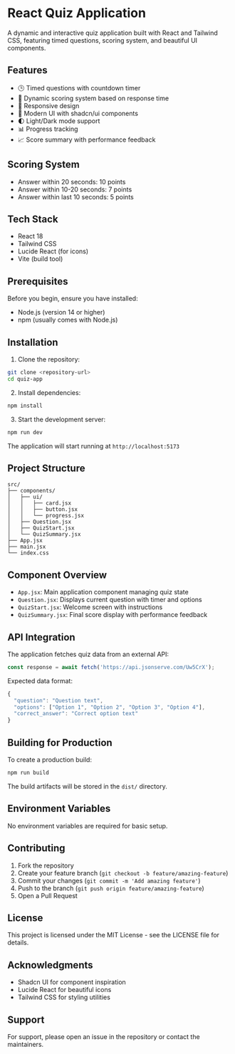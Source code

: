 # React Quiz Application

A dynamic and interactive quiz application built with React and Tailwind CSS, featuring timed questions, scoring system, and beautiful UI components.

## Features

- 🕒 Timed questions with countdown timer
- 🎯 Dynamic scoring system based on response time
- 📱 Responsive design
- 🎨 Modern UI with shadcn/ui components
- 🌓 Light/Dark mode support
- 📊 Progress tracking
- 📈 Score summary with performance feedback

## Scoring System

- Answer within 20 seconds: 10 points
- Answer within 10-20 seconds: 7 points
- Answer within last 10 seconds: 5 points

## Tech Stack

- React 18
- Tailwind CSS
- Lucide React (for icons)
- Vite (build tool)

## Prerequisites

Before you begin, ensure you have installed:
- Node.js (version 14 or higher)
- npm (usually comes with Node.js)

## Installation

1. Clone the repository:
```bash
git clone <repository-url>
cd quiz-app
```

2. Install dependencies:
```bash
npm install
```

3. Start the development server:
```bash
npm run dev
```

The application will start running at `http://localhost:5173`

## Project Structure

```
src/
├── components/
│   ├── ui/
│   │   ├── card.jsx
│   │   ├── button.jsx
│   │   └── progress.jsx
│   ├── Question.jsx
│   ├── QuizStart.jsx
│   └── QuizSummary.jsx
├── App.jsx
├── main.jsx
└── index.css
```

## Component Overview

- `App.jsx`: Main application component managing quiz state
- `Question.jsx`: Displays current question with timer and options
- `QuizStart.jsx`: Welcome screen with instructions
- `QuizSummary.jsx`: Final score display with performance feedback

## API Integration

The application fetches quiz data from an external API:
```javascript
const response = await fetch('https://api.jsonserve.com/Uw5CrX');
```

Expected data format:
```javascript
{
  "question": "Question text",
  "options": ["Option 1", "Option 2", "Option 3", "Option 4"],
  "correct_answer": "Correct option text"
}
```

## Building for Production

To create a production build:

```bash
npm run build
```

The build artifacts will be stored in the `dist/` directory.

## Environment Variables

No environment variables are required for basic setup.

## Contributing

1. Fork the repository
2. Create your feature branch (`git checkout -b feature/amazing-feature`)
3. Commit your changes (`git commit -m 'Add amazing feature'`)
4. Push to the branch (`git push origin feature/amazing-feature`)
5. Open a Pull Request

## License

This project is licensed under the MIT License - see the LICENSE file for details.

## Acknowledgments

- Shadcn UI for component inspiration
- Lucide React for beautiful icons
- Tailwind CSS for styling utilities

## Support

For support, please open an issue in the repository or contact the maintainers.
